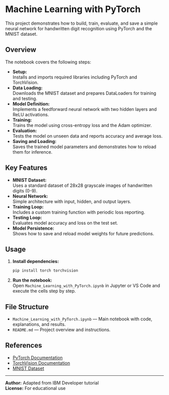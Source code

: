 # Machine Learning with PyTorch

This project demonstrates how to build, train, evaluate, and save a simple neural network for handwritten digit recognition using PyTorch and the MNIST dataset.

## Overview

The notebook covers the following steps:
- **Setup:**  
  Installs and imports required libraries including PyTorch and TorchVision.
- **Data Loading:**  
  Downloads the MNIST dataset and prepares DataLoaders for training and testing.
- **Model Definition:**  
  Implements a feedforward neural network with two hidden layers and ReLU activations.
- **Training:**  
  Trains the model using cross-entropy loss and the Adam optimizer.
- **Evaluation:**  
  Tests the model on unseen data and reports accuracy and average loss.
- **Saving and Loading:**  
  Saves the trained model parameters and demonstrates how to reload them for inference.

## Key Features

- **MNIST Dataset:**  
  Uses a standard dataset of 28x28 grayscale images of handwritten digits (0-9).
- **Neural Network:**  
  Simple architecture with input, hidden, and output layers.
- **Training Loop:**  
  Includes a custom training function with periodic loss reporting.
- **Testing Loop:**  
  Evaluates model accuracy and loss on the test set.
- **Model Persistence:**  
  Shows how to save and reload model weights for future predictions.

## Usage

1. **Install dependencies:**
    ```bash
    pip install torch torchvision
    ```

2. **Run the notebook:**  
   Open `Machine_Learning_with_PyTorch.ipynb` in Jupyter or VS Code and execute the cells step by step.

## File Structure

- `Machine_Learning_with_PyTorch.ipynb` — Main notebook with code, explanations, and results.
- `README.md` — Project overview and instructions.

## References

- [PyTorch Documentation](https://pytorch.org/docs/stable/index.html)
- [TorchVision Documentation](https://pytorch.org/vision/stable/index.html)
- [MNIST Dataset](http://yann.lecun.com/exdb/mnist/)

---

**Author:** Adapted from IBM Developer tutorial  
**License:** For educational use
